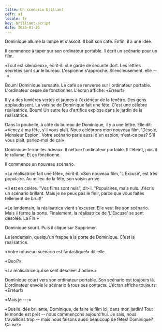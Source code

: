 ```yaml
---
title: Un scénario brillant
cefr: a1
locale: fr
key: brilliant-script
date: 2025-01-26
---
```


Dominique allume la lampe et s'assoit. Il boit son café. Enfin, il a une idée.

Il commence à taper sur son ordinateur portable. Il écrit un scénario pour un film.

«Tout est silencieux», écrit-il. «Le garde de sécurité dort. Les lettres secrètes sont sur le bureau. L'espionne s'approche. Silencieusement, elle ---»

Boum! Dominique sursaute. Le café se renverse sur l'ordinateur portable. L'ordinateur cesse de fonctionner. L'écran affiche: «Erreur!»

Il y a des lumières vertes et jaunes à l'extérieur de la fenêtre. Des gens applaudissent. La voisine de Dominique fait une fête. C'est une célèbre réalisatrice. Boum! Un autre feu d'artifice explose dans le jardin de la réalisatrice.

Dans la poubelle, à côté du bureau de Dominique, il y a une lettre. Elle dit: «Venez à ma fête, s'il vous plaît. Nous célébrons mon nouveau film, 'Désolé, Monsieur Espion'. Votre scénario parle aussi d'un espion, n'est-ce pas? S'il vous plaît, parlez-moi de ça!»

Dominique ferme les rideaux. Il nettoie l'ordinateur portable. Il l'éteint, puis il le rallume. Et ça fonctionne.

Il commence un nouveau scénario.

«La réalisatrice fait une fête», écrit-il. «Son nouveau film, 'L'Excuse', est très populaire. Au milieu de la fête, son voisin arrive.

«Il est en colère. "Vos films sont nuls", dit-il. "Populaires, mais nuls. J'écris un scénario brillant. Mais je ne peux pas le finir, parce que vous faites tellement de bruit!"

«Le lendemain, la réalisatrice vient s'excuser. Elle veut lire son scénario. Mais il ferme la porte. Finalement, la réalisatrice de 'L'Excuse' se sent désolée. La Fin.»

Dominique sourit. Puis il clique sur Supprimer.

Le lendemain, quelqu'un frappe à la porte de Dominique. C'est la réalisatrice.

«Votre nouveau scénario est fantastique!» dit-elle.

«Quoi?»

«La réalisatrice qui se sent désolée! J'adore.»

Dominique court vers son ordinateur portable. Son scénario est toujours là. L'ordinateur envoie le scénario à tous ses contacts. L'écran affiche toujours: «Erreur!»

«Mais je ---»

«Quelle idée brillante, Dominique, de faire le film ici, dans mon jardin! Tout le monde est prêt -- nous commençons aujourd'hui. Je sais, nous travaillons trop -- mais nous faisons aussi beaucoup de fêtes! Dominique? Ça va?»
